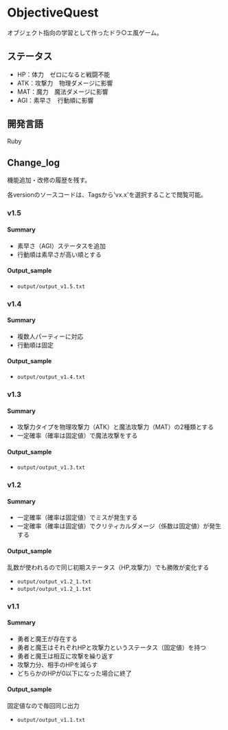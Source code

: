 # ObjectiveQuest

オブジェクト指向の学習として作ったドラ○エ風ゲーム。

## ステータス

- HP：体力　ゼロになると戦闘不能
- ATK：攻撃力　物理ダメージに影響
- MAT：魔力　魔法ダメージに影響
- AGI：素早さ　行動順に影響

## 開発言語

Ruby

## Change_log

機能追加・改修の履歴を残す。

各versionのソースコードは、Tagsから'vx.x'を選択することで閲覧可能。

### v1.5

#### Summary

- 素早さ（AGI）ステータスを追加
- 行動順は素早さが高い順とする

#### Output_sample

- `output/output_v1.5.txt`

### v1.4

#### Summary

- 複数人パーティーに対応
- 行動順は固定

#### Output_sample

- `output/output_v1.4.txt`

### v1.3

#### Summary

- 攻撃力タイプを物理攻撃力（ATK）と魔法攻撃力（MAT）の2種類とする
- 一定確率（確率は固定値）で魔法攻撃をする

#### Output_sample

- `output/output_v1.3.txt`

### v1.2

#### Summary

- 一定確率（確率は固定値）でミスが発生する
- 一定確率（確率は固定値）でクリティカルダメージ（係数は固定値）が発生する

#### Output_sample

乱数が使われるので同じ初期ステータス（HP,攻撃力）でも勝敗が変化する

- `output/output_v1.2_1.txt`
- `output/output_v1.2_1.txt`

### v1.1

#### Summary

- 勇者と魔王が存在する
- 勇者と魔王はそれぞれHPと攻撃力というステータス（固定値）を持つ
- 勇者と魔王は相互に攻撃を繰り返す
- 攻撃力分、相手のHPを減らす
- どちらかのHPが0以下になった場合に終了

#### Output_sample

固定値なので毎回同じ出力

- `output/output_v1.1.txt`
